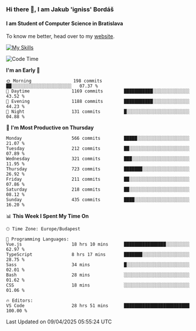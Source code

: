 ### Hi there 👋, I am Jakub 'igniss' Bordáš

#### I am Student of Computer Science in Bratislava
To know me better, head over to my [website](https://bordas.sk).

[![My Skills](https://skillicons.dev/icons?i=js,typescript,html,css,figma,svelte,vue,next,postgresql,nest,express,nodejs)](https://bordas.sk)


<!--START_SECTION:waka-->
![Code Time](http://img.shields.io/badge/Code%20Time-1%2C806%20hrs%2044%20mins-blue)

**I'm an Early 🐤** 

```text
🌞 Morning                198 commits         ██░░░░░░░░░░░░░░░░░░░░░░░   07.37 % 
🌆 Daytime                1169 commits        ███████████░░░░░░░░░░░░░░   43.52 % 
🌃 Evening                1188 commits        ███████████░░░░░░░░░░░░░░   44.23 % 
🌙 Night                  131 commits         █░░░░░░░░░░░░░░░░░░░░░░░░   04.88 % 
```
📅 **I'm Most Productive on Thursday** 

```text
Monday                   566 commits         █████░░░░░░░░░░░░░░░░░░░░   21.07 % 
Tuesday                  212 commits         ██░░░░░░░░░░░░░░░░░░░░░░░   07.89 % 
Wednesday                321 commits         ███░░░░░░░░░░░░░░░░░░░░░░   11.95 % 
Thursday                 723 commits         ███████░░░░░░░░░░░░░░░░░░   26.92 % 
Friday                   211 commits         ██░░░░░░░░░░░░░░░░░░░░░░░   07.86 % 
Saturday                 218 commits         ██░░░░░░░░░░░░░░░░░░░░░░░   08.12 % 
Sunday                   435 commits         ████░░░░░░░░░░░░░░░░░░░░░   16.20 % 
```


📊 **This Week I Spent My Time On** 

```text
🕑︎ Time Zone: Europe/Budapest

💬 Programming Languages: 
Vue.js                   18 hrs 10 mins      ████████████████░░░░░░░░░   62.97 % 
TypeScript               8 hrs 17 mins       ███████░░░░░░░░░░░░░░░░░░   28.75 % 
Sass                     34 mins             █░░░░░░░░░░░░░░░░░░░░░░░░   02.01 % 
Bash                     28 mins             ░░░░░░░░░░░░░░░░░░░░░░░░░   01.62 % 
CSS                      18 mins             ░░░░░░░░░░░░░░░░░░░░░░░░░   01.06 % 

🔥 Editors: 
VS Code                  28 hrs 51 mins      █████████████████████████   100.00 % 
```


 Last Updated on 09/04/2025 05:55:24 UTC
<!--END_SECTION:waka-->
